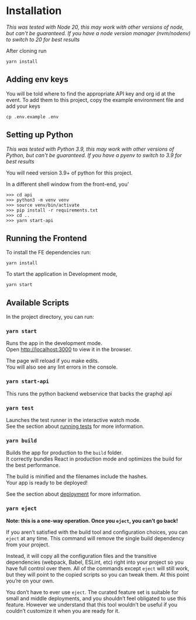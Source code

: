# Installation
_This was tested with Node 20, this may work with other versions of node, but can't be guaranteed. If you have a node version manager (nvm/nodenv) to switch to 20 for best results_

After cloning run
```
yarn install
```

## Adding env keys
You will be told where to find the appropriate API key and org id at the event. To add them to this project, copy the example environment file and add your keys
```
cp .env.example .env
```

## Setting up Python
_This was tested with Python 3.9, this may work with other versions of Python, but can't be guaranteed. If you have a pyenv to switch to 3.9 for best results_

You will need version 3.9+ of python for this project.

In a different shell window from the front-end, you'
```shell
>>> cd api
>>> python3 -m venv venv
>>> source venv/bin/activate
>>> pip install -r requirements.txt
>>> cd ..
>>> yarn start-api
```

## Running the Frontend

To install the FE dependencies run:
```
yarn install
```

To start the application in Development mode, 
```
yarn start
```

## Available Scripts

In the project directory, you can run:

### `yarn start`

Runs the app in the development mode.\
Open [http://localhost:3000](http://localhost:3000) to view it in the browser.

The page will reload if you make edits.\
You will also see any lint errors in the console.

### `yarn start-api`

This runs the python backend webservice that backs the graphql api

### `yarn test`

Launches the test runner in the interactive watch mode.\
See the section about [running tests](https://facebook.github.io/create-react-app/docs/running-tests) for more information.

### `yarn build`

Builds the app for production to the `build` folder.\
It correctly bundles React in production mode and optimizes the build for the best performance.

The build is minified and the filenames include the hashes.\
Your app is ready to be deployed!

See the section about [deployment](https://facebook.github.io/create-react-app/docs/deployment) for more information.

### `yarn eject`

**Note: this is a one-way operation. Once you `eject`, you can’t go back!**

If you aren’t satisfied with the build tool and configuration choices, you can `eject` at any time. This command will remove the single build dependency from your project.

Instead, it will copy all the configuration files and the transitive dependencies (webpack, Babel, ESLint, etc) right into your project so you have full control over them. All of the commands except `eject` will still work, but they will point to the copied scripts so you can tweak them. At this point you’re on your own.

You don’t have to ever use `eject`. The curated feature set is suitable for small and middle deployments, and you shouldn’t feel obligated to use this feature. However we understand that this tool wouldn’t be useful if you couldn’t customize it when you are ready for it.
